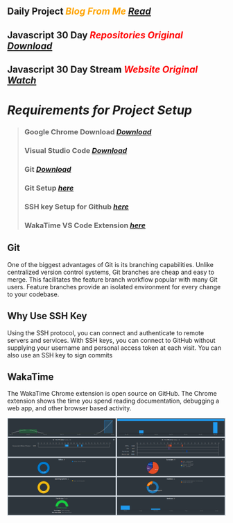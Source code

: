 ## Daily Project <span style="color: orange"> **_Blog From Me_** </span> [_Read_][reading blog]

## Javascript 30 Day <span style="color:red"> **_Repositories Original_**</span> [_Download_][javascript 30 day repo original ]

## Javascript 30 Day Stream <span style="color:red"> **_Website Original_**</span> [_Watch_][javascript stream]

# _Requirements for Project Setup_

>### Google Chrome Download [_Download_][google chrome]  
>### Visual Studio Code [_Download_][vs code]
>### Git [_Download_][git]
>### Git Setup [_here_][git setup]
>### SSH key Setup for Github [_here_][ssh key setup]
>### WakaTime VS Code Extension [_here_][wakatime]

## Git
 One of the biggest advantages of Git is its branching capabilities. Unlike centralized version control systems, Git branches are cheap and easy to merge. This facilitates the feature branch workflow popular with many Git users. Feature branches provide an isolated environment for every change to your codebase.

## Why Use SSH Key
Using the SSH protocol, you can connect and authenticate to remote servers and services. With SSH keys, you can connect to GitHub without supplying your username and personal access token at each visit. You can also use an SSH key to sign commits

## WakaTime  
The WakaTime Chrome extension is open source on GitHub. The Chrome extension shows the time you spend reading documentation, debugging a web app, and other browser based activity.

![wakatime](readme_folder/wakatime.png)








[reading blog]: https://waiyanhtunblog.wordpress.com/2024/05/16/jav/
[javascript stream]: https://courses.wesbos.com/account
[javascript 30 day repo original]: https://github.com/wesbos/JavaScript30 
[ssh key setup]: https://kinsta.com/blog/generate-ssh-key/  
[google chrome]: https://www.google.com/chrome/browser-tools/  
[git]: https://git-scm.com/downloads  
[git setup]: https://git-scm.com/book/en/v2/Getting-Started-Installing-Git 
[vs code]: https://code.visualstudio.com/Download  
[wakatime]: https://wakatime.com/dashboard
